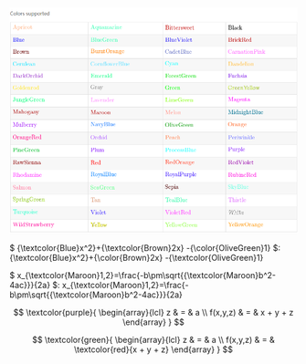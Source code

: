 <img src="color_support.png" alt="color_support" style="zoom: 80%;" />

$  {\textcolor{Blue}x^2}+{\textcolor{Brown}2x} -{\color{OliveGreen}1} $:	{\textcolor{Blue}x^2}+{\color{Brown}2x} -{\textcolor{OliveGreen}1}

$ x_{\textcolor{Maroon}1,2}=\frac{-b\pm\sqrt{{\textcolor{Maroon}b^2-4ac}}}{2a}
 $:	 x_{\textcolor{Maroon}1,2}=\frac{-b\pm\sqrt{{\textcolor{Maroon}b^2-4ac}}}{2a}

$$
\textcolor{purple}{
\begin{array}{lcl}
z        & = & a \\
f(x,y,z) & = & x + y + z 
\end{array}
}
$$

$$
\textcolor{green}{
\begin{array}{lcl}
z        & = & a \\
f(x,y,z) & = & \textcolor{red}{x + y + z} 
\end{array}
}
$$